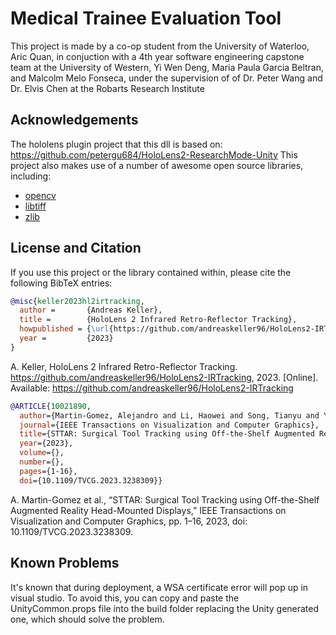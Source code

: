 # Medical Trainee Evaluation Tool

This project is made by a co-op student from the University of Waterloo, Aric Quan, in conjuction with a 4th year software engineering capstone team at the University of Western, Yi Wen Deng, Maria Paula Garcia Beltran, and Malcolm Melo Fonseca, under the supervision of of Dr. Peter Wang and Dr. Elvis Chen at the Robarts Research Institute

## Acknowledgements
The hololens plugin project that this dll is based on: https://github.com/petergu684/HoloLens2-ResearchMode-Unity
This project also makes use of a number of awesome open source libraries, including:
* [opencv](https://github.com/opencv/opencv)
* [libtiff](https://gitlab.com/libtiff/libtiff)
* [zlib](https://github.com/madler/zlib)


## License and Citation

If you use this project or the library contained within, please cite the following BibTeX entries:

```BibTeX
@misc{keller2023hl2irtracking,
  author =       {Andreas Keller},
  title =        {HoloLens 2 Infrared Retro-Reflector Tracking},
  howpublished = {\url{https://github.com/andreaskeller96/HoloLens2-IRTracking}},
  year =         {2023}
}
```
A. Keller, HoloLens 2 Infrared Retro-Reflector Tracking. https://github.com/andreaskeller96/HoloLens2-IRTracking, 2023. [Online]. Available: https://github.com/andreaskeller96/HoloLens2-IRTracking

```bibtex
@ARTICLE{10021890,
  author={Martin-Gomez, Alejandro and Li, Haowei and Song, Tianyu and Yang, Sheng and Wang, Guangzhi and Ding, Hui and Navab, Nassir and Zhao, Zhe and Armand, Mehran},
  journal={IEEE Transactions on Visualization and Computer Graphics}, 
  title={STTAR: Surgical Tool Tracking using Off-the-Shelf Augmented Reality Head-Mounted Displays}, 
  year={2023},
  volume={},
  number={},
  pages={1-16},
  doi={10.1109/TVCG.2023.3238309}}

```
A. Martin-Gomez et al., “STTAR: Surgical Tool Tracking using Off-the-Shelf Augmented Reality Head-Mounted Displays,” IEEE Transactions on Visualization and Computer Graphics, pp. 1–16, 2023, doi: 10.1109/TVCG.2023.3238309.

## Known Problems

It's known that during deployment, a WSA certificate error will pop up in visual studio. To avoid this, you can copy and paste the UnityCommon.props file into the build folder replacing the Unity generated one, which should solve the problem.